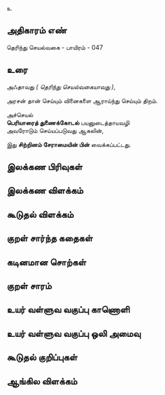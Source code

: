 உ


## அதிகாரம் எண்

தெரிந்து செயல்வகை - பாயிரம் - 047

## உரை

அஃதாவது _( தெரிந்து செயல்வகையாவது )_,  

அரசன் தான் செய்யும் வினைகளை ஆராய்ந்து செய்யும் திறம்.  

அச்செயல்  
**பெரியாரைத் துணைக்கோடல்** பயனுடைத்தாயவழி  
அவரோடும் செய்யப்படுவது ஆகலின்,  

இது **சிற்றினம் சேராமையின் பின்** வைக்கப்பட்டது.

## இலக்கண பிரிவுகள் 


## இலக்கண விளக்கம்


## கூடுதல் விளக்கம்


## குறள் சார்ந்த கதைகள் 


## கடினமான சொற்கள்


## குறள் சாரம் 


## உயர் வள்ளுவ வகுப்பு காணொளி


## உயர் வள்ளுவ வகுப்பு ஒலி அமைவு 


## கூடுதல் குறிப்புகள்


## ஆங்கில விளக்கம்

